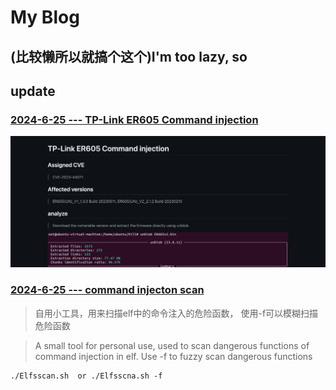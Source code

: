 # My Blog

## (比较懒所以就搞个这个)I'm too lazy, so


## update

### [2024-6-25 --- TP-Link ER605 Command injection](https://github.com/Zhi0Yuan/MyBlog/blob/main/tp-link-er605/tp-link-er605.md)
![img](https://github.com/Zhi0Yuan/MyBlog/blob/main/tp-link-er605/2024-06-25.png)

### [2024-6-25 --- command injecton scan](https://github.com/Zhi0Yuan/MyBlog/blob/main/Elfsscan.sh)

> 自用小工具，用来扫描elf中的命令注入的危险函数， 使用-f可以模糊扫描危险函数

> A small tool for personal use, used to scan dangerous functions of command injection in elf. Use -f to fuzzy scan dangerous functions

```
./Elfsscan.sh  or ./Elfsscna.sh -f
```
